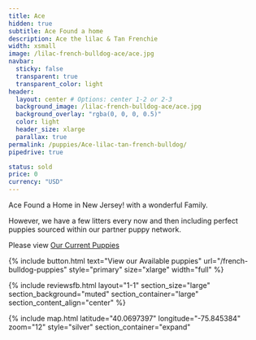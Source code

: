 ```yaml
---
title: Ace
hidden: true
subtitle: Ace Found a home
description: Ace the lilac & Tan Frenchie
width: xsmall
image: /lilac-french-bulldog-ace/ace.jpg
navbar:
  sticky: false
  transparent: true
  transparent_color: light
header:
  layout: center # Options: center 1-2 or 2-3
  background_image: /lilac-french-bulldog-ace/ace.jpg
  background_overlay: "rgba(0, 0, 0, 0.5)"
  color: light
  header_size: xlarge
  parallax: true
permalink: /puppies/Ace-lilac-tan-french-bulldog/
pipedrive: true

status: sold
price: 0
currency: "USD"
---
```


Ace Found a Home in New Jersey! with a wonderful Family.

However, we have a few litters every now and then including perfect puppies sourced within our partner puppy network.

Please view [Our Current Puppies](/french-bulldog-puppies)

{% include button.html text="View our Available puppies" url="/french-bulldog-puppies" style="primary" size="xlarge" width="full" %}

{% include reviewsfb.html 
   layout="1-1"
  section_size="large"
  section_background="muted"
  section_container="large"
  section_content_align="center"
%}


{% include map.html 
  latitude="40.0697397" 
  longitude="-75.845384" 
  zoom="12" 
  style="silver" 
  section_container="expand"



<script type="application/ld+json">
{
  "@context": "https://schema.org/",
  "@type": "Product",
  "name": "Ace",
  "offers": {
    "@type": "Offer",
    "priceCurrency": "USD",
    "price": "0",
    "availability": "https://schema.org/SoldOut"
  }
}
</script>
